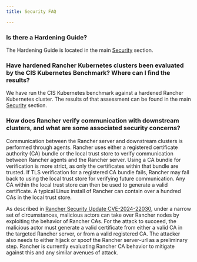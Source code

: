 ```yaml
---
title: Security FAQ

---
```


<head>
  <link rel="canonical" href="https://ranchermanager.docs.rancher.com/faq/security"/>
</head>

### Is there a Hardening Guide?

The Hardening Guide is located in the main [Security](../reference-guides/rancher-security/rancher-security.md) section.

### Have hardened Rancher Kubernetes clusters been evaluated by the CIS Kubernetes Benchmark? Where can I find the results?

We have run the CIS Kubernetes benchmark against a hardened Rancher Kubernetes cluster.  The results of that assessment can be found in the main [Security](../reference-guides/rancher-security/rancher-security.md) section.

### How does Rancher verify communication with downstream clusters, and what are some associated security concerns?

Communication between the Rancher server and downstream clusters is performed through agents. Rancher uses either a registered certificate authority (CA) bundle or the local trust store to verify communication between Rancher agents and the Rancher server. Using a CA bundle for verification is more strict, as only the certificates within that bundle are trusted. If TLS verification for a registered CA bundle fails, Rancher may fall back to using the local trust store for verifying future communication. Any CA within the local trust store can then be used to generate a valid certificate. A typical Linux install of Rancher can contain over a hundred CAs in the local trust store.

As described in [Rancher Security Update CVE-2024-22030](https://www.suse.com/c/rancher-security-update/), under a narrow set of circumstances, malicious actors can take over Rancher nodes by exploiting the behavior of Rancher CAs. For the attack to succeed, the malicious actor must generate a valid certificate from either a valid CA in the targeted Rancher server, or from a valid registered CA. The attacker also needs to either hijack or spoof the Rancher server-url as a preliminary step. Rancher is currently evaluating Rancher CA behavior to mitigate against this and any similar avenues of attack. 
